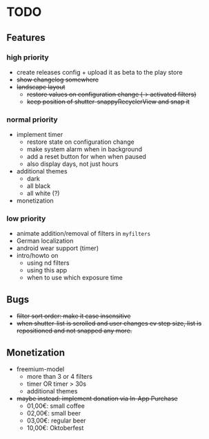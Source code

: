 # TODO

## Features

### high priority
* create releases config + upload it as beta to the play store
* ~~show changelog somewhere~~
* ~~landscape layout~~
   * ~~restore values on configuration change (-> activated filters)~~
   * ~~keep position of shutter-snappyRecyclerView and snap it~~

### normal priority
* implement timer
   * restore state on configuration change
   * make system alarm when in background
   * add a reset button for when when paused
   * also display days, not just hours
* additional themes
   * dark
   * all black
   * all white (?)
* monetization

### low priority
* animate addition/removal of filters in `myfilters`
* German localization
* android wear support (timer)
* intro/howto on
   * using nd filters
   * using this app
   * when to use which exposure time


## Bugs
* ~~filter sort order: make it case insensitive~~
* ~~when shutter-list is scrolled and user changes ev step size, list is repositioned and not snapped any more.~~


## Monetization
* freemium-model
   * more than 3 or 4 filters
   * timer OR timer > 30s
   * additional themes
* ~~maybe instead: implement donation via In-App Purchase~~
   * 01,00€: small coffee
   * 02,00€: small beer
   * 03,00€: regular beer
   * 10,00€: Oktoberfest
